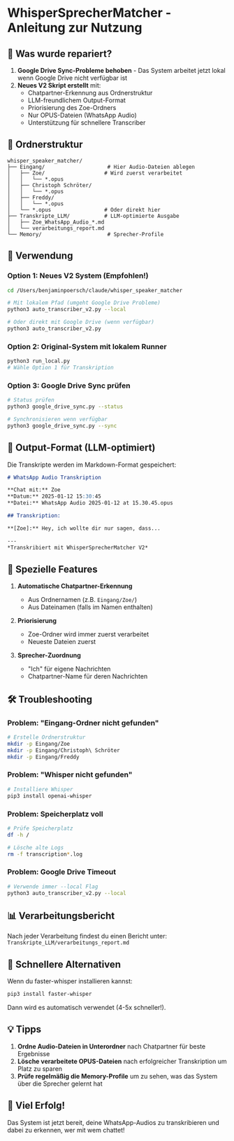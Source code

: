 # WhisperSprecherMatcher - Anleitung zur Nutzung

## 🎯 Was wurde repariert?

1. **Google Drive Sync-Probleme behoben** - Das System arbeitet jetzt lokal wenn Google Drive nicht verfügbar ist
2. **Neues V2 Skript erstellt** mit:
   - Chatpartner-Erkennung aus Ordnerstruktur
   - LLM-freundlichem Output-Format
   - Priorisierung des Zoe-Ordners
   - Nur OPUS-Dateien (WhatsApp Audio)
   - Unterstützung für schnellere Transcriber

## 📁 Ordnerstruktur

```
whisper_speaker_matcher/
├── Eingang/                    # Hier Audio-Dateien ablegen
│   ├── Zoe/                   # Wird zuerst verarbeitet
│   │   └── *.opus            
│   ├── Christoph Schröter/
│   │   └── *.opus
│   ├── Freddy/
│   │   └── *.opus
│   └── *.opus                 # Oder direkt hier
├── Transkripte_LLM/           # LLM-optimierte Ausgabe
│   ├── Zoe_WhatsApp_Audio_*.md
│   └── verarbeitungs_report.md
└── Memory/                     # Sprecher-Profile
```

## 🚀 Verwendung

### Option 1: Neues V2 System (Empfohlen!)

```bash
cd /Users/benjaminpoersch/claude/whisper_speaker_matcher

# Mit lokalem Pfad (umgeht Google Drive Probleme)
python3 auto_transcriber_v2.py --local

# Oder direkt mit Google Drive (wenn verfügbar)
python3 auto_transcriber_v2.py
```

### Option 2: Original-System mit lokalem Runner

```bash
python3 run_local.py
# Wähle Option 1 für Transkription
```

### Option 3: Google Drive Sync prüfen

```bash
# Status prüfen
python3 google_drive_sync.py --status

# Synchronisieren wenn verfügbar
python3 google_drive_sync.py --sync
```

## 📝 Output-Format (LLM-optimiert)

Die Transkripte werden im Markdown-Format gespeichert:

```markdown
# WhatsApp Audio Transkription

**Chat mit:** Zoe
**Datum:** 2025-01-12 15:30:45
**Datei:** WhatsApp Audio 2025-01-12 at 15.30.45.opus

## Transkription:

**[Zoe]:** Hey, ich wollte dir nur sagen, dass...

---
*Transkribiert mit WhisperSprecherMatcher V2*
```

## 🎯 Spezielle Features

1. **Automatische Chatpartner-Erkennung**
   - Aus Ordnernamen (z.B. `Eingang/Zoe/`)
   - Aus Dateinamen (falls im Namen enthalten)

2. **Priorisierung**
   - Zoe-Ordner wird immer zuerst verarbeitet
   - Neueste Dateien zuerst

3. **Sprecher-Zuordnung**
   - "Ich" für eigene Nachrichten
   - Chatpartner-Name für deren Nachrichten

## 🛠️ Troubleshooting

### Problem: "Eingang-Ordner nicht gefunden"
```bash
# Erstelle Ordnerstruktur
mkdir -p Eingang/Zoe
mkdir -p Eingang/Christoph\ Schröter
mkdir -p Eingang/Freddy
```

### Problem: "Whisper nicht gefunden"
```bash
# Installiere Whisper
pip3 install openai-whisper
```

### Problem: Speicherplatz voll
```bash
# Prüfe Speicherplatz
df -h /

# Lösche alte Logs
rm -f transcription*.log
```

### Problem: Google Drive Timeout
```bash
# Verwende immer --local Flag
python3 auto_transcriber_v2.py --local
```

## 📊 Verarbeitungsbericht

Nach jeder Verarbeitung findest du einen Bericht unter:
`Transkripte_LLM/verarbeitungs_report.md`

## 🚀 Schnellere Alternativen

Wenn du faster-whisper installieren kannst:
```bash
pip3 install faster-whisper
```

Dann wird es automatisch verwendet (4-5x schneller!).

## 💡 Tipps

1. **Ordne Audio-Dateien in Unterordner** nach Chatpartner für beste Ergebnisse
2. **Lösche verarbeitete OPUS-Dateien** nach erfolgreicher Transkription um Platz zu sparen
3. **Prüfe regelmäßig die Memory-Profile** um zu sehen, was das System über die Sprecher gelernt hat

## 🎉 Viel Erfolg!

Das System ist jetzt bereit, deine WhatsApp-Audios zu transkribieren und dabei zu erkennen, wer mit wem chattet! 
